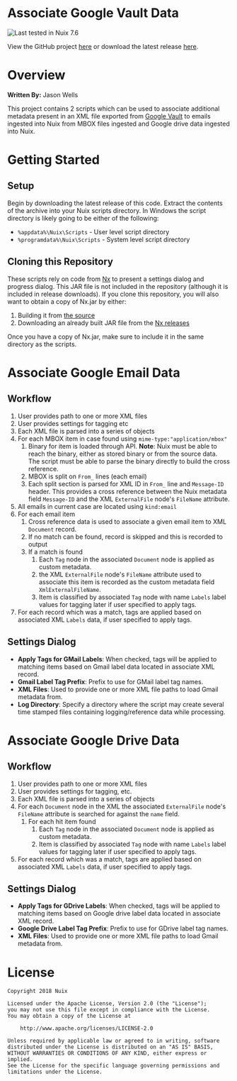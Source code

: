 
Associate Google Vault Data
===========================

![Last tested in Nuix 7.6](https://img.shields.io/badge/Nuix-7.6-green.svg)

View the GitHub project [here](https://github.com/Nuix/Associate-Google-Vault-Data) or download the latest release [here](https://github.com/Nuix/Associate-Google-Vault-Data/releases).

# Overview

**Written By:** Jason Wells

This project contains 2 scripts which can be used to associate additional metadata present in an XML file exported from [Google Vault](https://support.google.com/vault/answer/6099459?hl=en) to emails ingested into Nuix from MBOX files ingested and Google drive data ingested into Nuix.

# Getting Started

## Setup

Begin by downloading the latest release of this code.  Extract the contents of the archive into your Nuix scripts directory.  In Windows the script directory is likely going to be either of the following:

- `%appdata%\Nuix\Scripts` - User level script directory
- `%programdata%\Nuix\Scripts` - System level script directory

## Cloning this Repository

These scripts rely on code from [Nx](https://github.com/Nuix/Nx) to present a settings dialog and progress dialog.  This JAR file is not included in the repository (although it is included in release downloads).  If you clone this repository, you will also want to obtain a copy of Nx.jar by either:
1. Building it from [the source](https://github.com/Nuix/Nx)
1. Downloading an already built JAR file from the [Nx releases](https://github.com/Nuix/Nx/releases)

Once you have a copy of Nx.jar, make sure to include it in the same directory as the scripts.

# Associate Google Email Data
## Workflow

1. User provides path to one or more XML files
1. User provides settings for tagging etc
1. Each XML file is parsed into a series of objects
1. For each MBOX item in case found using `mime-type:"application/mbox"`
	1. Binary for item is loaded through API.  **Note**: Nuix must be able to reach the binary, either as stored binary or from the source data.  The script must be able to parse the binary directly to build the cross reference.
	1. MBOX is split on `From_` lines (each email)
	1. Each split section is parsed for XML ID in `From_` line and `Message-ID` header.  This provides a cross reference between the Nuix metadata field `Message-ID` and the XML `ExternalFile` node's `FileName` attribute.
1. All emails in current case are located using `kind:email`
1. For each email item
	1. Cross reference data is used to associate a given email item to XML `Document` record.
	1. If no match can be found, record is skipped and this is recorded to output
	1. If a match is found
		1. Each `Tag` node in the associated `Document` node is applied as custom metadata.
		1. the XML `ExternalFile` node's `FileName` attribute used to associate this item is recorded as the custom metadata field `XmlExternalFileName`.
		1. Item is classified by associated `Tag` node with name `Labels` label values for tagging later if user specified to apply tags.
1. For each record which was a match, tags are applied based on associated XML `Labels` data, if user specified to apply tags.

## Settings Dialog

- **Apply Tags for GMail Labels**: When checked, tags will be applied to matching items based on Gmail label data located in associate XML record.
- **Gmail Label Tag Prefix**: Prefix to use for GMail label tag names.
- **XML Files**: Used to provide one or more XML file paths to load Gmail metadata from.
- **Log Directory**: Specify a directory where the script may create several time stamped files containing logging/reference data while processing.

# Associate Google Drive Data

## Workflow

1. User provides path to one or more XML files
1. User provides settings for tagging, etc.
1. Each XML file is parsed into a series of objects
1. For each `Document` node in the XML the associated `ExternalFile` node's `FileName` attribute is searched for against the `name` field.
	1. For each hit item found
		1. Each `Tag` node in the associated `Document` node is applied as custom metadata.
		1. Item is classified by associated `Tag` node with name `Labels` label values for tagging later if user specified to apply tags.
1. For each record which was a match, tags are applied based on associated XML `Labels` data, if user specified to apply tags.

## Settings Dialog

- **Apply Tags for GDrive Labels**: When checked, tags will be applied to matching items based on Google drive label data located in associate XML record.
- **Google Drive Label Tag Prefix**: Prefix to use for GDrive label tag names.
- **XML Files**: Used to provide one or more XML file paths to load Gmail metadata from.

# License

```
Copyright 2018 Nuix

Licensed under the Apache License, Version 2.0 (the "License");
you may not use this file except in compliance with the License.
You may obtain a copy of the License at

    http://www.apache.org/licenses/LICENSE-2.0

Unless required by applicable law or agreed to in writing, software
distributed under the License is distributed on an "AS IS" BASIS,
WITHOUT WARRANTIES OR CONDITIONS OF ANY KIND, either express or implied.
See the License for the specific language governing permissions and
limitations under the License.
```